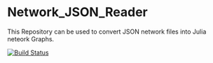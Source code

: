 # Network_JSON_Reader
This Repository can be used to convert JSON network files into Julia neteork Graphs.

[![Build Status](https://github.com/HaSaeed/Network_JSON_Reader.jl/actions/workflows/CI.yml/badge.svg?branch=master)](https://github.com/HaSaeed/Network_JSON_Reader.jl/actions/workflows/CI.yml?query=branch%3Amaster)
